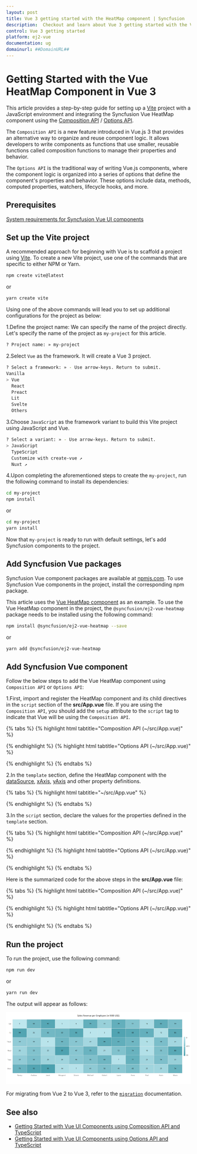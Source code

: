 ```yaml
---
layout: post
title: Vue 3 getting started with the HeatMap component | Syncfusion
description:  Checkout and learn about Vue 3 getting started with the Vue HeatMap component of Syncfusion Essential JS 2 and more details.
control: Vue 3 getting started 
platform: ej2-vue
documentation: ug
domainurl: ##DomainURL##
---
```


# Getting Started with the Vue HeatMap Component in Vue 3

This article provides a step-by-step guide for setting up a [Vite](https://vitejs.dev/) project with a JavaScript environment and integrating the Syncfusion Vue HeatMap component using the [Composition API](https://vuejs.org/guide/introduction.html#composition-api) / [Options API](https://vuejs.org/guide/introduction.html#options-api).

The `Composition API` is a new feature introduced in Vue.js 3 that provides an alternative way to organize and reuse component logic. It allows developers to write components as functions that use smaller, reusable functions called composition functions to manage their properties and behavior.

The `Options API` is the traditional way of writing Vue.js components, where the component logic is organized into a series of options that define the component's properties and behavior. These options include data, methods, computed properties, watchers, lifecycle hooks, and more.

## Prerequisites

[System requirements for Syncfusion Vue UI components](https://ej2.syncfusion.com/vue/documentation/system-requirements/)

## Set up the Vite project

A recommended approach for beginning with Vue is to scaffold a project using [Vite](https://vitejs.dev/). To create a new Vite project, use one of the commands that are specific to either NPM or Yarn.

```bash
npm create vite@latest
```

or

```bash
yarn create vite
```

Using one of the above commands will lead you to set up additional configurations for the project as below:

1.Define the project name: We can specify the name of the project directly. Let's specify the name of the project as `my-project` for this article.

```bash
? Project name: » my-project
```

2.Select `Vue` as the framework. It will create a Vue 3 project.

```bash
? Select a framework: » - Use arrow-keys. Return to submit.
Vanilla
> Vue
  React
  Preact
  Lit
  Svelte
  Others
```

3.Choose `JavaScript` as the framework variant to build this Vite project using JavaScript and Vue.

```bash
? Select a variant: » - Use arrow-keys. Return to submit.
> JavaScript
  TypeScript
  Customize with create-vue ↗
  Nuxt ↗
```

4.Upon completing the aforementioned steps to create the `my-project`, run the following command to install its dependencies:

```bash
cd my-project
npm install
```

or

```bash
cd my-project
yarn install
```

Now that `my-project` is ready to run with default settings, let's add Syncfusion components to the project.

## Add Syncfusion Vue packages

Syncfusion Vue component packages are available at [npmjs.com](https://www.npmjs.com/search?q=ej2-vue). To use Syncfusion Vue components in the project, install the corresponding npm package.

This article uses the [Vue HeatMap component](https://www.syncfusion.com/vue-components/vue-heatmap-chart) as an example. To use the Vue HeatMap component in the project, the `@syncfusion/ej2-vue-heatmap` package needs to be installed using the following command:

```bash
npm install @syncfusion/ej2-vue-heatmap --save
```

or

```bash
yarn add @syncfusion/ej2-vue-heatmap
```

## Add Syncfusion Vue component

Follow the below steps to add the Vue HeatMap component using `Composition API` or `Options API`:

1.First, import and register the HeatMap component and its child directives in the `script` section of the **src/App.vue** file. If you are using the `Composition API`, you should add the `setup` attribute to the `script` tag to indicate that Vue will be using the `Composition API`.

{% tabs %}
{% highlight html tabtitle="Composition API (~/src/App.vue)" %}

<script setup>
import { HeatMapComponent  as EjsHeatmap, Tooltip, Legend }  from "@syncfusion/ej2-vue-heatmap";
import { HeatMap } from '@syncfusion/ej2-heatmap';
HeatMap.Inject(Legend, Tooltip);
</script>

{% endhighlight %}
{% highlight html tabtitle="Options API (~/src/App.vue)" %}

<script>
import { HeatMapComponent, Tooltip, Legend } from "@syncfusion/ej2-vue-heatmap";
//Component registration
export default {
  name: "App",
  components: {
    'ejs-heatmap': HeatMapComponent
  }
}
</script>

{% endhighlight %}
{% endtabs %}
   
2.In the `template` section, define the HeatMap component with the [dataSource](https://ej2.syncfusion.com/vue/documentation/api/heatmap#datasource), [xAxis](https://ej2.syncfusion.com/vue/documentation/api/heatmap#xaxis), [yAxis](https://ej2.syncfusion.com/vue/documentation/api/heatmap#yaxis) and other property definitions.

{% tabs %}
{% highlight html tabtitle="~/src/App.vue" %}

<template>
    <ejs-heatmap id="heatmap" :dataSource='dataSource' :xAxis='xAxis' :yAxis='yAxis' :titleSettings='titleSettings' :legendSettings='legendSettings' :cellSettings='cellSettings' :showTooltip='showTooltip'></ejs-heatmap>
</template>

{% endhighlight %}
{% endtabs %}

3.In the `script` section, declare the values for the properties defined in the `template` section.

{% tabs %}
{% highlight html tabtitle="Composition API (~/src/App.vue)" %}

<script setup>
    const xAxis = {
          labels: ['Nancy', 'Andrew','Janet', 'Margaret', 'Steven', 'Michael', 'Robert', 'Laura', 'Anne', 'Paul', 'Karin', 'Mario'],
    };
    const yAxis = {
        labels: ['Mon', 'Tues', 'Wed', 'Thurs', 'Fri', 'Sat'],
    };
    const cellSettings = {
        showLabel: true,
    };
    const titleSettings = {
        text: 'Sales Revenue per Employee (in 1000 US$)',
        textStyle: {
            size: '15px',
            fontWeight: '500',
            fontStyle: 'Normal',
            fontFamily: 'Segoe UI'
        }
    };
    const dataSource = [
        [73, 39, 26, 39, 94, 0],
        [93, 58, 53, 38, 26, 68],
        [99, 28, 22, 4, 66, 90],
        [14, 26, 97, 69, 69, 3],
        [7, 46, 47, 47, 88, 6],
        [41, 55, 73, 23, 3, 79],
        [56, 69, 21, 86, 3, 33],
        [45, 7, 53, 81, 95, 79],
        [60, 77, 74, 68, 88, 51],
        [25, 25, 10, 12, 78, 14],
        [25, 56, 55, 58, 12, 82],
        [74, 33, 88, 23, 86, 59]
    ];
    const legendSettings = {
      visible:true,
      position: 'Right',
      showLabel: true,
      height: "150"
    };
    const showTooltip = true;
</script>

{% endhighlight %}
{% highlight html tabtitle="Options API (~/src/App.vue)" %}

<script>
data() {
  return {
    xAxis: {
      labels: ['Nancy', 'Andrew','Janet', 'Margaret', 'Steven', 'Michael', 'Robert', 'Laura', 'Anne', 'Paul', 'Karin', 'Mario'],
    },
    yAxis:{
      labels: ['Mon', 'Tues', 'Wed', 'Thurs', 'Fri', 'Sat'],
    },
    cellSettings: {
        showLabel: true,
    },
    titleSettings: {
        text: 'Sales Revenue per Employee (in 1000 US$)',
        textStyle: {
            size: '15px',
            fontWeight: '500',
            fontStyle: 'Normal',
            fontFamily: 'Segoe UI'
        }
    },
    dataSource: [
        [73, 39, 26, 39, 94, 0],
        [93, 58, 53, 38, 26, 68],
        [99, 28, 22, 4, 66, 90],
        [14, 26, 97, 69, 69, 3],
        [7, 46, 47, 47, 88, 6],
        [41, 55, 73, 23, 3, 79],
        [56, 69, 21, 86, 3, 33],
        [45, 7, 53, 81, 95, 79],
        [60, 77, 74, 68, 88, 51],
        [25, 25, 10, 12, 78, 14],
        [25, 56, 55, 58, 12, 82],
        [74, 33, 88, 23, 86, 59]
    ],
    legendSettings: {
        visible:true,
        position: 'Right',
        showLabel: true,
        height: "150"
    },
    showTooltip:true
  };
}
</script>

{% endhighlight %}
{% endtabs %}

Here is the summarized code for the above steps in the **src/App.vue** file:

{% tabs %}
{% highlight html tabtitle="Composition API (~/src/App.vue)" %}

<template>
    <ejs-heatmap id="heatmap" :dataSource='dataSource' :xAxis='xAxis' :yAxis='yAxis' :titleSettings='titleSettings' :legendSettings='legendSettings' :cellSettings='cellSettings' :showTooltip='showTooltip'></ejs-heatmap>
</template>

<script setup>
import { HeatMapComponent  as EjsHeatmap, Tooltip, Legend }  from "@syncfusion/ej2-vue-heatmap";
import { HeatMap } from '@syncfusion/ej2-heatmap';
HeatMap.Inject(Legend, Tooltip);
    const xAxis = {
          labels: ['Nancy', 'Andrew','Janet', 'Margaret', 'Steven', 'Michael', 'Robert', 'Laura', 'Anne', 'Paul', 'Karin', 'Mario'],
    };
    const yAxis = {
        labels: ['Mon', 'Tues', 'Wed', 'Thurs', 'Fri', 'Sat'],
    };
    const cellSettings = {
        showLabel: true,
    };
    const titleSettings = {
        text: 'Sales Revenue per Employee (in 1000 US$)',
        textStyle: {
            size: '15px',
            fontWeight: '500',
            fontStyle: 'Normal',
            fontFamily: 'Segoe UI'
        }
    };
    const dataSource = [
        [73, 39, 26, 39, 94, 0],
        [93, 58, 53, 38, 26, 68],
        [99, 28, 22, 4, 66, 90],
        [14, 26, 97, 69, 69, 3],
        [7, 46, 47, 47, 88, 6],
        [41, 55, 73, 23, 3, 79],
        [56, 69, 21, 86, 3, 33],
        [45, 7, 53, 81, 95, 79],
        [60, 77, 74, 68, 88, 51],
        [25, 25, 10, 12, 78, 14],
        [25, 56, 55, 58, 12, 82],
        [74, 33, 88, 23, 86, 59]
    ];
    const legendSettings = {
      visible:true,
      position: 'Right',
      showLabel: true,
      height: "150"
    };
    const showTooltip = true;
</script>

{% endhighlight %}
{% highlight html tabtitle="Options API (~/src/App.vue)" %}

<template>
    <ejs-heatmap id="heatmap" :dataSource='dataSource' :xAxis='xAxis' :yAxis='yAxis' :titleSettings='titleSettings' :legendSettings='legendSettings' :cellSettings='cellSettings' :showTooltip='showTooltip'></ejs-heatmap>
</template>

<script>
  import { HeatMapComponent, Tooltip, Legend } from "@syncfusion/ej2-vue-heatmap";
  // Component registration
  export default {
    name: "App",
    // Declaring component and its directives
    components: {
        'ejs-heatmap': HeatMapComponent
    },
    // Bound properties declarations
    data() {
      return {
         xAxis: {
          labels: ['Nancy', 'Andrew','Janet', 'Margaret', 'Steven', 'Michael', 'Robert', 'Laura', 'Anne', 'Paul', 'Karin', 'Mario'],
        },
        yAxis:{
          labels: ['Mon', 'Tues', 'Wed', 'Thurs', 'Fri', 'Sat'],
        },
        cellSettings: {
            showLabel: true,
        },
        titleSettings: {
            text: 'Sales Revenue per Employee (in 1000 US$)',
            textStyle: {
                size: '15px',
                fontWeight: '500',
                fontStyle: 'Normal',
                fontFamily: 'Segoe UI'
            }
        },
        dataSource: [
            [73, 39, 26, 39, 94, 0],
            [93, 58, 53, 38, 26, 68],
            [99, 28, 22, 4, 66, 90],
            [14, 26, 97, 69, 69, 3],
            [7, 46, 47, 47, 88, 6],
            [41, 55, 73, 23, 3, 79],
            [56, 69, 21, 86, 3, 33],
            [45, 7, 53, 81, 95, 79],
            [60, 77, 74, 68, 88, 51],
            [25, 25, 10, 12, 78, 14],
            [25, 56, 55, 58, 12, 82],
            [74, 33, 88, 23, 86, 59]
        ],
        legendSettings: {
            visible:true,
            position: 'Right',
            showLabel: true,
            height: "150"
        },
        showTooltip:true
      };
    },
    provide: {
      heatmap:[Tooltip, Legend]
    }
  };
</script>

{% endhighlight %}
{% endtabs %}

## Run the project

To run the project, use the following command:

```bash
npm run dev
```

or

```bash
yarn run dev
```

The output will appear as follows:

![vue-3-js-HeatMap](./images/vue3-heatmap-demo.PNG)

For migrating from Vue 2 to Vue 3, refer to the [`migration`](https://ej2.syncfusion.com/vue/documentation/getting-started/vue3-tutorial/#migration-from-vue-2-to-vue-3) documentation.

## See also

* [Getting Started with Vue UI Components using Composition API and TypeScript](../getting-started/vue-3-ts-composition.md)
* [Getting Started with Vue UI Components using Options API and TypeScript](../getting-started/vue-3-ts-options.md)